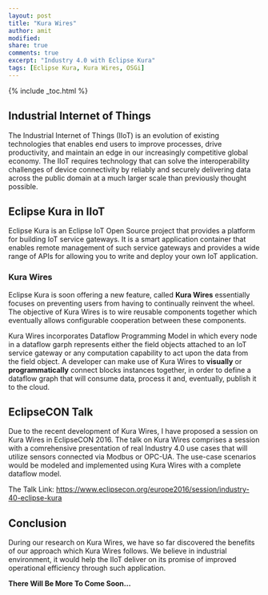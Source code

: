 ```yaml
---
layout: post
title: "Kura Wires"
author: amit
modified:
share: true
comments: true
excerpt: "Industry 4.0 with Eclipse Kura"
tags: [Eclipse Kura, Kura Wires, OSGi]
---
```


{% include _toc.html %}

## Industrial Internet of Things

The Industrial Internet of Things (IIoT) is an evolution of existing technologies that enables end users
to improve processes, drive productivity, and maintain an edge in our increasingly competitive global economy.
The IIoT requires technology that can solve the interoperability challenges of device connectivity by reliably
and securely delivering data across the public domain at a much larger scale than previously thought possible.

## Eclipse Kura in IIoT

Eclipse Kura is an Eclipse IoT Open Source project that provides a platform for building IoT service gateways. It is a smart application container that enables remote management of such service gateways and provides a wide range of APIs for allowing you to write and deploy your own IoT application.

### Kura Wires

Eclipse Kura is soon offering a new feature, called **Kura Wires** essentially focuses on preventing users from having to continually reinvent the wheel. The objective of Kura Wires is to wire reusable components together which eventually allows configurable cooperation between these components.

Kura Wires incorporates Dataflow Programming Model in which every node in a dataflow garph represents either the field objects attached to an IoT service gateway or any computation capability to act upon the data from the field object. A developer can make use of Kura Wires to **visually** or **programmatically** connect blocks instances together, in order to define a dataflow graph that will consume data, process it and, eventually, publish it to the cloud.

## EclipseCON Talk

Due to the recent development of Kura Wires, I have proposed a session on Kura Wires in EclipseCON 2016. The talk on Kura Wires comprises a session with a comrehensive presentation of real Industry 4.0 use cases that will utilize sensors connected via Modbus or OPC-UA. The use-case scenarios would be modeled and implemented using Kura Wires with a complete dataflow model.

The Talk Link: https://www.eclipsecon.org/europe2016/session/industry-40-eclipse-kura

## Conclusion

During our research on Kura Wires, we have so far discovered the benefits of our approach which Kura Wires follows. We believe in industrial environment, it would help the IIoT deliver on its promise of improved operational efficiency through such application.

**There Will Be More To Come Soon...**

